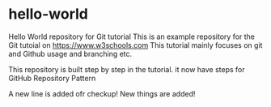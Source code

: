 # hello-world
Hello World repository for Git tutorial
This is an example repository for the Git tutoial on https://www.w3schools.com
This tutorial mainly focuses on git and Github usage and branching etc.

This repository is built step by step in the tutorial.
it now have steps for GitHub Repository Pattern

A new line is added ofr checkup!
New things are added!
